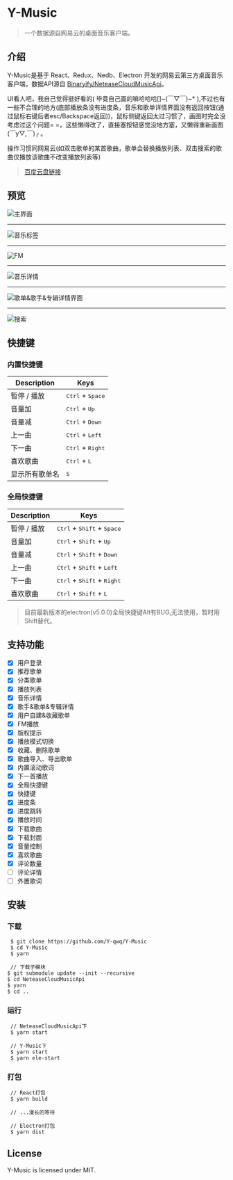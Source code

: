 # Y-Music

>一个数据源自网易云的桌面音乐客户端。

## 介绍
Y-Music是基于 React、Redux、Nedb、Electron 开发的网易云第三方桌面音乐客户端，数据API源自 [Binaryify/NeteaseCloudMusicApi](https://github.com/Binaryify/NeteaseCloudMusicApi)。

UI看人吧，我自己觉得挺好看的( 毕竟自己画的嘛哈哈哈[]\~(￣▽￣)\~* ),不过也有一些不合理的地方(底部播放条没有进度条，音乐和歌单详情界面没有返回按钮(通过鼠标右键后者esc/Backspace返回))，鼠标侧键返回太过习惯了，画图时完全没考虑过这个问题= =，这些懒得改了，直接塞按钮感觉没地方塞，又懒得重新画图(￣y▽,￣)╭ 。

操作习惯同网易云(如双击歌单的某首歌曲，歌单会替换播放列表、双击搜索的歌曲仅播放该歌曲不改变播放列表等)

>[百度云盘链接](https://pan.baidu.com/s/1cql6t2KPRbaSRkpwICzVGQ)

## 预览
![主界面](https://github.com/Y-qwq/Y-Music/blob/dev/docs/image/%E4%B8%BB%E7%95%8C%E9%9D%A2.png "主界面")

---

![音乐标签](https://github.com/Y-qwq/Y-Music/blob/dev/docs/image/%E6%AD%8C%E5%8D%95%E6%A0%87%E7%AD%BE.png "音乐标签")

---

![FM](https://github.com/Y-qwq/Y-Music/blob/dev/docs/image/FM.png "FM")

---

![音乐详情](https://github.com/Y-qwq/Y-Music/blob/dev/docs/image/%E9%9F%B3%E4%B9%90%E8%AF%A6%E6%83%85.png "音乐详情")

---

![歌单&歌手&专辑详情界面](https://github.com/Y-qwq/Y-Music/blob/dev/docs/image/%E6%AD%8C%E5%8D%95%26%E6%AD%8C%E6%89%8B%26%E4%B8%93%E8%BE%91%E8%AF%A6%E6%83%85%E7%95%8C%E9%9D%A2.png "歌单&歌手&专辑详情界面")

---

![搜索](https://github.com/Y-qwq/Y-Music/blob/dev/docs/image/%E6%90%9C%E7%B4%A2%E7%BB%93%E6%9E%9C.png "搜索")

## 快捷键

### 内置快捷键

Description            | Keys
-----------------------| -----------------------
暂停 / 播放              | <kbd>Ctrl</kbd> + <kbd>Space</kbd>
音量加                 | <kbd>Ctrl</kbd> + <kbd>Up</kbd>
音量减                 | <kbd>Ctrl</kbd> + <kbd>Down</kbd>
上一曲                 | <kbd>Ctrl</kbd> + <kbd>Left</kbd>
下一曲                 | <kbd>Ctrl</kbd> + <kbd>Right</kbd>
喜欢歌曲                 | <kbd>Ctrl</kbd> + <kbd>L</kbd>
显示所有歌单名                 | <kbd>S</kbd>

### 全局快捷键

Description            | Keys
-----------------------| -----------------------
暂停 / 播放              | <kbd>Ctrl</kbd> + <kbd>Shift</kbd> +  <kbd>Space</kbd>
音量加                 | <kbd>Ctrl</kbd> + <kbd>Shift</kbd> + <kbd>Up</kbd>
音量减                 | <kbd>Ctrl</kbd> + <kbd>Shift</kbd> +  <kbd>Down</kbd>
上一曲                 | <kbd>Ctrl</kbd> + <kbd>Shift</kbd> + <kbd>Left</kbd>
下一曲                 | <kbd>Ctrl</kbd> + <kbd>Shift</kbd> + <kbd>Right</kbd>
喜欢歌曲                 | <kbd>Ctrl</kbd> + <kbd>Shift</kbd> + <kbd>L</kbd>

>目前最新版本的electron(v5.0.0)全局快捷键Alt有BUG,无法使用，暂时用Shift替代。

## 支持功能

- [x] 用户登录
- [x] 推荐歌单
- [x] 分类歌单
- [x] 播放列表
- [x] 音乐详情
- [x] 歌手&歌单&专辑详情
- [x] 用户自建&收藏歌单
- [x] FM播放
- [x] 版权提示
- [x] 播放模式切换
- [x] 收藏、删除歌单
- [x] 歌曲导入、导出歌单
- [x] 内置滚动歌词
- [x] 下一首播放
- [x] 全局快捷键
- [x] 快捷键
- [x] 进度条
- [x] 进度跳转
- [x] 播放时间
- [x] 下载歌曲
- [x] 下载封面
- [x] 音量控制
- [x] 喜欢歌曲
- [x] 评论数量
- [ ] 评论详情
- [ ] 外置歌词

## 安装

### 下载

```shell
 $ git clone https://github.com/Y-qwq/Y-Music
 $ cd Y-Music
 $ yarn

 // 下载子模块
$ git submodule update --init --recursive
$ cd NeteaseCloudMusicApi
$ yarn
$ cd ..
```

### 运行

```shell
 // NeteaseCloudMusicApi下
 $ yarn start

 // Y-Music下
 $ yarn start
 $ yarn ele-start
```

### 打包

```shell
 // React打包
 $ yarn build

 // ...漫长的等待
 
 // Electron打包
 $ yarn dist
```

## License

Y-Music is licensed under MIT.
